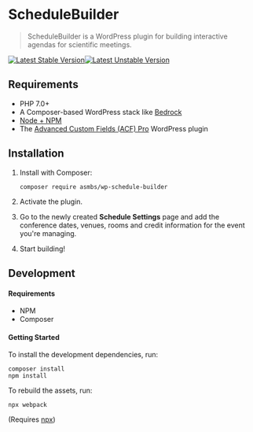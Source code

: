 # ScheduleBuilder

> ScheduleBuilder is a WordPress plugin for building interactive agendas for scientific meetings.

[![Latest Stable Version](https://poser.pugx.org/asmbs/wp-schedule-builder/v/stable)](https://packagist.org/packages/asmbs/wp-schedule-builder)[![Latest Unstable Version](https://poser.pugx.org/asmbs/wp-schedule-builder/v/unstable)](https://packagist.org/packages/asmbs/wp-schedule-builder)



## Requirements

- PHP 7.0+
- A Composer-based WordPress stack like [Bedrock](https://github.com/roots/bedrock)
- [Node + NPM](https://nodejs.org)
- The [Advanced Custom Fields (ACF) Pro](https://www.advancedcustomfields.com/pro/) WordPress plugin



## Installation

1. Install with Composer:

    ```
    composer require asmbs/wp-schedule-builder
    ```
    
2. Activate the plugin.
3. Go to the newly created **Schedule Settings** page and add the conference dates, venues, rooms and credit information for the event you're managing.
4. Start building!



## Development

#### Requirements

- NPM
- Composer

#### Getting Started

To install the development dependencies, run:

```
composer install
npm install
```

To rebuild the assets, run:

```
npx webpack
```

(Requires [npx](https://www.npmjs.com/package/npx))

